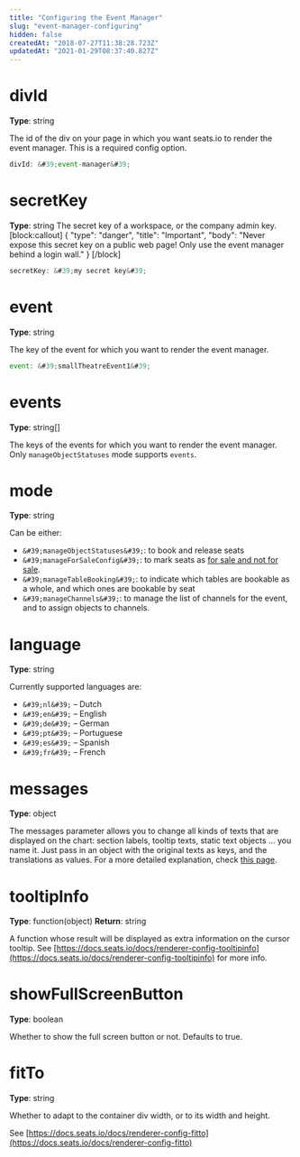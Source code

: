 ```yaml
---
title: "Configuring the Event Manager"
slug: "event-manager-configuring"
hidden: false
createdAt: "2018-07-27T11:38:28.723Z"
updatedAt: "2021-01-29T08:37:40.827Z"
---
```

# divId
**Type**: string

The id of the div on your page in which you want seats.io to render the event manager. This is a required config option.

```javascript
divId: &#39;event-manager&#39;
```

# secretKey
**Type**: string
The secret key of a workspace, or the company admin key.
[block:callout]
{
  &quot;type&quot;: &quot;danger&quot;,
  &quot;title&quot;: &quot;Important&quot;,
  &quot;body&quot;: &quot;Never expose this secret key on a public web page! Only use the event manager behind a login wall.&quot;
}
[/block]
```javascript
secretKey: &#39;my secret key&#39;
```

# event
**Type**: string

The key of the event for which you want to render the event manager.

```javascript
event: &#39;smallTheatreEvent1&#39;
```

# events
**Type**: string[]

The keys of the events for which you want to render the event manager. Only `manageObjectStatuses` mode supports `events`.

# mode
**Type**: string

Can be either:

- `&#39;manageObjectStatuses&#39;`: to book and release seats
- `&#39;manageForSaleConfig&#39;`: to mark seats as [for sale and not for sale](api-v2#core-resources-objects-for-sale-not-for-sale).
- `&#39;manageTableBooking&#39;`: to indicate which tables are bookable as a whole, and which ones are bookable by seat
- `&#39;manageChannels&#39;`: to manage the list of channels for the event, and to assign objects to channels. 

# language
**Type**: string

Currently supported languages are:
- `&#39;nl&#39;` – Dutch
- `&#39;en&#39;` – English
- `&#39;de&#39;` – German
- `&#39;pt&#39;` – Portuguese
- `&#39;es&#39;` – Spanish
- `&#39;fr&#39;` – French

# messages
**Type**: object

The messages parameter allows you to change all kinds of texts that are displayed on the chart: section labels, tooltip texts, static text objects ... you name it.
Just pass in an object with the original texts as keys, and the translations as values.
For a more detailed explanation, check [this page](http://support.seats.io/integrating-seats-io/multi-language-i18n-support).

# tooltipInfo
**Type**: function(object)
**Return**: string

A function whose result will be displayed as extra information on the cursor tooltip.
See [https://docs.seats.io/docs/renderer-config-tooltipinfo](https://docs.seats.io/docs/renderer-config-tooltipinfo) for more info.

# showFullScreenButton
**Type**: boolean

Whether to show the full screen button or not. Defaults to true.

# fitTo
**Type**: string

Whether to adapt to the container div width, or to its width and height.

See [https://docs.seats.io/docs/renderer-config-fitto](https://docs.seats.io/docs/renderer-config-fitto)
